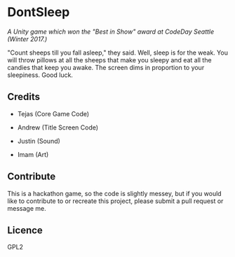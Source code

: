 # DontSleep

_A Unity game which won the "Best in Show" award at CodeDay Seattle (Winter 2017.)_

"Count sheeps till you fall asleep," they said. Well, sleep is for the weak. You will throw pillows at all the sheeps that make you sleepy and eat all the candies that keep you awake. The screen dims in proportion to your sleepiness. Good luck.

## Credits
- Tejas (Core Game Code)

- Andrew (Title Screen Code)

- Justin (Sound)

- Imam (Art)

## Contribute
This is a hackathon game, so the code is slightly messey, but if you would like to contribute to or recreate this project, please submit a pull request or message me.

## Licence
GPL2

